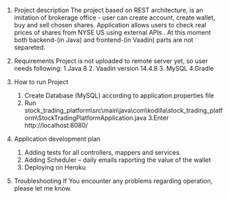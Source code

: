 1. Project description
The project  based on REST architecture, is an imitation of brokerage office  -  user can create account, create wallet, buy and sell chosen shares. 
Application allows users to check real prices of shares from NYSE US using external APIs . 
At this moment both backend-(in Java) and frontend-(in Vaadin) parts are not separeted.

2. Requirements
Project is not uploaded to remote server yet, so user  needs   following:
     1.Java 8
     2. Vaadin version 14.4.8
     3. MySQL
     4.Gradle

3. How to run Project
     1. Create Database (MySQL) according to application.properties file
     2. Run stock_trading_platform\src\main\java\com\kodilla\stock_trading_platform\StockTradingPlatformApplication.java
     3.Enter  http://localhost:8080/

4. Application development plan
     1. Adding tests for all controllers, mappers and services.
     2. Adding Scheduler – daily emails raporting the value of the wallet 
     3. Deploying on Heroku 

5. Troubleshooting
If You encounter any problems regarding operation, please let me know.
